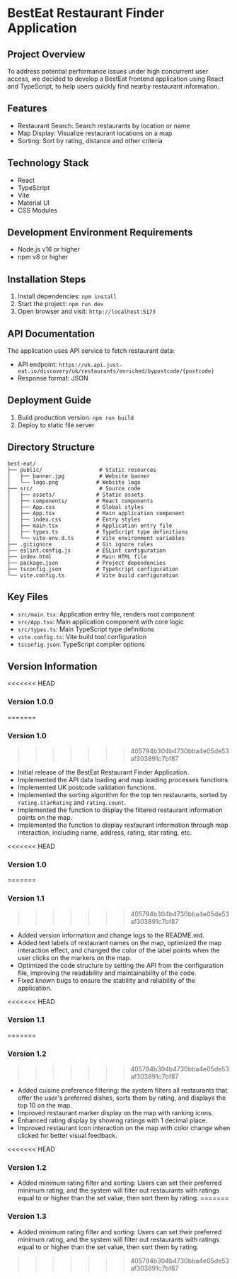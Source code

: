 # BestEat Restaurant Finder Application

## Project Overview
To address potential performance issues under high concurrent user access, we decided to develop a BestEat frontend application using React and TypeScript, to help users quickly find nearby restaurant information.

## Features
- Restaurant Search: Search restaurants by location or name
- Map Display: Visualize restaurant locations on a map
- Sorting: Sort by rating, distance and other criteria

## Technology Stack
- React
- TypeScript
- Vite
- Material UI
- CSS Modules

## Development Environment Requirements
- Node.js v16 or higher
- npm v8 or higher

## Installation Steps
1. Install dependencies: `npm install`
2. Start the project: `npm run dev`
3. Open browser and visit: `http://localhost:5173`

## API Documentation
The application uses API service to fetch restaurant data:
- API endpoint: `https://uk.api.just-eat.io/discovery/uk/restaurants/enriched/bypostcode/{postcode}`
- Response format: JSON

## Deployment Guide
1. Build production version: `npm run build`
2. Deploy to static file server

## Directory Structure
```
best-eat/
├── public/                  # Static resources
│   ├── banner.jpg           # Website banner
│   └── logo.png            # Website logo
├── src/                     # Source code
│   ├── assets/             # Static assets
│   ├── components/         # React components
│   ├── App.css             # Global styles
│   ├── App.tsx             # Main application component
│   ├── index.css           # Entry styles
│   ├── main.tsx            # Application entry file
│   ├── types.ts            # TypeScript type definitions
│   └── vite-env.d.ts       # Vite environment variables
├── .gitignore              # Git ignore rules
├── eslint.config.js        # ESLint configuration
├── index.html              # Main HTML file
├── package.json            # Project dependencies
├── tsconfig.json           # TypeScript configuration
└── vite.config.ts          # Vite build configuration
```

## Key Files
- `src/main.tsx`: Application entry file, renders root component
- `src/App.tsx`: Main application component with core logic
- `src/types.ts`: Main TypeScript type definitions
- `vite.config.ts`: Vite build tool configuration
- `tsconfig.json`: TypeScript compiler options

## Version Information

<<<<<<< HEAD
### Version 1.0.0
=======
### Version 1.0
>>>>>>> 405794b304b4730bba4e05de53af303891c7bf87
- Initial release of the BestEat Restaurant Finder Application.
- Implemented the API data loading and map loading processes functions.
- Implemented UK postcode validation functions.
- Implemented the sorting algorithm for the top ten restaurants, sorted by `rating.starRating` and `rating.count`.
- Implemented the function to display the filtered restaurant information points on the map.
- Implemented the function to display restaurant information through map interaction, including name, address, rating, star rating, etc.

<<<<<<< HEAD
### Version 1.0
=======
### Version 1.1
>>>>>>> 405794b304b4730bba4e05de53af303891c7bf87
- Added version information and change logs to the README.md.
- Added text labels of restaurant names on the map, optimized the map interaction effect, and changed the color of the label points when the user clicks on the markers on the map.
- Optimized the code structure by setting the API from the configuration file, improving the readability and maintainability of the code.
- Fixed known bugs to ensure the stability and reliability of the application.

<<<<<<< HEAD
### Version 1.1
=======
### Version 1.2
>>>>>>> 405794b304b4730bba4e05de53af303891c7bf87
- Added cuisine preference filtering: the system filters all restaurants that offer the user's preferred dishes, sorts them by rating, and displays the top 10 on the map.
- Improved restaurant marker display on the map with ranking icons.
- Enhanced rating display by showing ratings with 1 decimal place.
- Improved restaurant icon interaction on the map with color change when clicked for better visual feedback.

<<<<<<< HEAD
### Version 1.2
- Added minimum rating filter and sorting: Users can set their preferred minimum rating, and the system will filter out restaurants with ratings equal to or higher than the set value, then sort them by rating.
=======
### Version 1.3
- Added minimum rating filter and sorting: Users can set their preferred minimum rating, and the system will filter out restaurants with ratings equal to or higher than the set value, then sort them by rating.
 

>>>>>>> 405794b304b4730bba4e05de53af303891c7bf87
